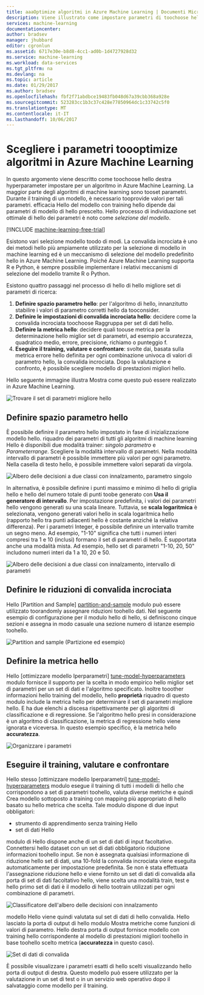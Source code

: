 ```yaml
---
title: aaaOptimize algoritmi in Azure Machine Learning | Documenti Microsoft
description: Viene illustrato come impostare parametri di toochoose hello ottimale per un algoritmo in Azure Machine Learning.
services: machine-learning
documentationcenter: 
author: bradsev
manager: jhubbard
editor: cgronlun
ms.assetid: 6717e30e-b8d8-4cc1-ad0b-1d4727928d32
ms.service: machine-learning
ms.workload: data-services
ms.tgt_pltfrm: na
ms.devlang: na
ms.topic: article
ms.date: 01/29/2017
ms.author: bradsev
ms.openlocfilehash: fbf2f71abdbce19483fb048d67a39cbb368a928e
ms.sourcegitcommit: 523283cc1b3c37c428e77850964dc1c33742c5f0
ms.translationtype: MT
ms.contentlocale: it-IT
ms.lasthandoff: 10/06/2017
---
```

# <a name="choose-parameters-toooptimize-your-algorithms-in-azure-machine-learning"></a>Scegliere i parametri toooptimize algoritmi in Azure Machine Learning
In questo argomento viene descritto come toochoose hello destra hyperparameter impostare per un algoritmo in Azure Machine Learning. La maggior parte degli algoritmi di machine learning sono tooset parametri. Durante il training di un modello, è necessario tooprovide valori per tali parametri. efficacia Hello del modello con training hello dipende dai parametri di modello di hello prescelto. Hello processo di individuazione set ottimale di hello dei parametri è noto come *selezione del modello*.

[!INCLUDE [machine-learning-free-trial](../../includes/machine-learning-free-trial.md)]

Esistono vari selezione modello toodo di modi. La convalida incrociata è uno dei metodi hello più ampiamente utilizzato per la selezione di modello in machine learning ed è un meccanismo di selezione del modello predefinito hello in Azure Machine Learning. Poiché Azure Machine Learning supporta R e Python, è sempre possibile implementare i relativi meccanismi di selezione del modello tramite R o Python.

Esistono quattro passaggi nel processo di hello di hello migliore set di parametri di ricerca:

1. **Definire spazio parametro hello**: per l'algoritmo di hello, innanzitutto stabilire i valori di parametro corretti hello da tooconsider.
2. **Definire le impostazioni di convalida incrociata hello**: decidere come la convalida incrociata toochoose Raggruppa per set di dati hello.
3. **Definire la metrica hello**: decidere quali toouse metrica per la determinazione hello miglior set di parametri, ad esempio accuratezza, quadratico medio, errore, precisione, richiamo o punteggio f.
4. **Eseguire il training, valutare e confrontare**: svolte dai, basata sulla metrica errore hello definita per ogni combinazione univoca di valori di parametro hello, la convalida incrociata. Dopo la valutazione e confronto, è possibile scegliere modello di prestazioni migliori hello.

Hello seguente immagine illustra Mostra come questo può essere realizzato in Azure Machine Learning.

![Trovare il set di parametri migliore hello](./media/machine-learning-algorithm-parameters-optimize/fig1.png)

## <a name="define-hello-parameter-space"></a>Definire spazio parametro hello
È possibile definire il parametro hello impostato in fase di inizializzazione modello hello. riquadro dei parametri di tutti gli algoritmi di machine learning Hello è disponibili due modalità trainer: *singolo parametro* e *Parameterrange*. Scegliere la modalità intervallo di parametri. Nella modalità intervallo di parametri è possibile immettere più valori per ogni parametro. Nella casella di testo hello, è possibile immettere valori separati da virgola.

![Albero delle decisioni a due classi con innalzamento, parametro singolo](./media/machine-learning-algorithm-parameters-optimize/fig2.png)

 In alternativa, è possibile definire i punti massimo e minimo di hello di griglia hello e hello del numero totale di punti toobe generato con **Usa il generatore di intervallo**. Per impostazione predefinita, i valori dei parametri hello vengono generati su una scala lineare. Tuttavia, se **scala logaritmica** è selezionata, vengono generati valori hello in scala logaritmica hello (rapporto hello tra punti adiacenti hello è costante anziché la relativa differenza). Per i parametri Integer, è possibile definire un intervallo tramite un segno meno. Ad esempio, "1-10" significa che tutti i numeri interi compresi tra 1 e 10 (inclusi) formano il set di parametri di hello. È supportata anche una modalità mista. Ad esempio, hello set di parametri "1-10, 20, 50" includono numeri interi da 1 a 10, 20 e 50.

![Albero delle decisioni a due classi con innalzamento, intervallo di parametri](./media/machine-learning-algorithm-parameters-optimize/fig3.png)

## <a name="define-cross-validation-folds"></a>Definire le riduzioni di convalida incrociata
Hello [Partition and Sample] [ partition-and-sample] modulo può essere utilizzato toorandomly assegnare riduzioni toohello dati. Nel seguente esempio di configurazione per il modulo hello di hello, si definiscono cinque sezioni e assegna in modo casuale una sezione numero di istanze esempio toohello.

![Partition and sample (Partizione ed esempio)](./media/machine-learning-algorithm-parameters-optimize/fig4.png)

## <a name="define-hello-metric"></a>Definire la metrica hello
Hello [ottimizzare modello Iperparametri] [ tune-model-hyperparameters] modulo fornisce il supporto per la scelta in modo empirico hello miglior set di parametri per un set di dati e l'algoritmo specificato. Inoltre tooother informazioni hello training del modello, hello **proprietà** riquadro di questo modulo include la metrica hello per determinare il set di parametri migliore hello. E ha due elenchi a discesa rispettivamente per gli algoritmi di classificazione e di regressione. Se l'algoritmo hello presi in considerazione è un algoritmo di classificazione, la metrica di regressione hello viene ignorata e viceversa. In questo esempio specifico, è la metrica hello **accuratezza**.   

![Organizzare i parametri](./media/machine-learning-algorithm-parameters-optimize/fig5.png)

## <a name="train-evaluate-and-compare"></a>Eseguire il training, valutare e confrontare
Hello stesso [ottimizzare modello Iperparametri] [ tune-model-hyperparameters] modulo esegue il training di tutti i modelli di hello che corrispondono a set di parametri toohello, valuta diverse metriche e quindi Crea modello sottoposto a training con mapping più appropriato di hello basato su hello metrica che scelta. Tale modulo dispone di due input obbligatori:

* strumento di apprendimento senza training Hello
* set di dati Hello

modulo di Hello dispone anche di un set di dati di input facoltativo. Connettersi hello dataset con un set di dati obbligatorio riduzione informazioni toohello input. Se non è assegnata qualsiasi informazione di riduzione hello set di dati, una 10-fold la convalida incrociata viene eseguita automaticamente per impostazione predefinita. Se non è stata effettuata l'assegnazione riduzione hello e viene fornito un set di dati di convalida alla porta di set di dati facoltativo hello, viene scelta una modalità train, test e hello primo set di dati è il modello di hello tootrain utilizzati per ogni combinazione di parametri.

![Classificatore dell'albero delle decisioni con innalzamento](./media/machine-learning-algorithm-parameters-optimize/fig6a.png)

modello Hello viene quindi valutata sul set di dati di hello convalida. Hello lasciato la porta di output di hello modulo Mostra metriche come funzioni di valori di parametro. Hello destra porta di output fornisce modello con training hello corrispondente al modello di prestazioni migliori toohello in base toohello scelto metrica (**accuratezza** in questo caso).  

![Set di dati di convalida](./media/machine-learning-algorithm-parameters-optimize/fig6b.png)

È possibile visualizzare i parametri esatti di hello scelti visualizzando hello porta di output di destra. Questo modello può essere utilizzato per la valutazione in un set di test o in un servizio web operativo dopo il salvataggio come modello per il training.

<!-- Module References -->
[partition-and-sample]: https://msdn.microsoft.com/library/azure/a8726e34-1b3e-4515-b59a-3e4a475654b8/
[tune-model-hyperparameters]: https://msdn.microsoft.com/library/azure/038d91b6-c2f2-42a1-9215-1f2c20ed1b40/
